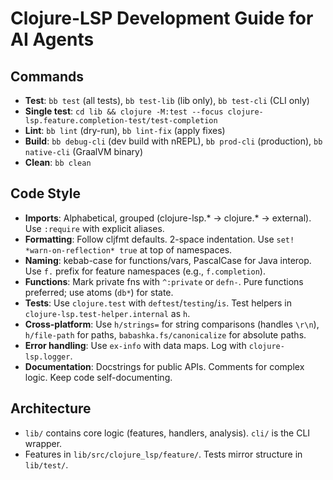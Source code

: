 # Clojure-LSP Development Guide for AI Agents

## Commands
- **Test**: `bb test` (all tests), `bb test-lib` (lib only), `bb test-cli` (CLI only)
- **Single test**: `cd lib && clojure -M:test --focus clojure-lsp.feature.completion-test/test-completion`
- **Lint**: `bb lint` (dry-run), `bb lint-fix` (apply fixes)
- **Build**: `bb debug-cli` (dev build with nREPL), `bb prod-cli` (production), `bb native-cli` (GraalVM binary)
- **Clean**: `bb clean`

## Code Style
- **Imports**: Alphabetical, grouped (clojure-lsp.* → clojure.* → external). Use `:require` with explicit aliases.
- **Formatting**: Follow cljfmt defaults. 2-space indentation. Use `set! *warn-on-reflection* true` at top of namespaces.
- **Naming**: kebab-case for functions/vars, PascalCase for Java interop. Use `f.` prefix for feature namespaces (e.g., `f.completion`).
- **Functions**: Mark private fns with `^:private` or `defn-`. Pure functions preferred; use atoms (`db*`) for state.
- **Tests**: Use `clojure.test` with `deftest`/`testing`/`is`. Test helpers in `clojure-lsp.test-helper.internal` as `h`.
- **Cross-platform**: Use `h/strings=` for string comparisons (handles `\r\n`), `h/file-path` for paths, `babashka.fs/canonicalize` for absolute paths.
- **Error handling**: Use `ex-info` with data maps. Log with `clojure-lsp.logger`.
- **Documentation**: Docstrings for public APIs. Comments for complex logic. Keep code self-documenting.

## Architecture
- `lib/` contains core logic (features, handlers, analysis). `cli/` is the CLI wrapper.
- Features in `lib/src/clojure_lsp/feature/`. Tests mirror structure in `lib/test/`.
